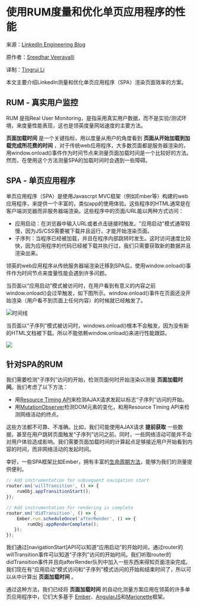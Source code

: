 # 使用RUM度量和优化单页应用程序的性能

来源：[LinkedIn Engineering Blog](https://engineering.linkedin.com/blog/2017/02/measuring-and-optimizing-performance-of-single-page-applications)

原作者：[Sreedhar Veeravalli](https://www.linkedin.com/in/sreedharbabu)

译制：[Tingrui Li](https://www.linkedin.com/in/tingruili/)

本文主要介绍LinkedIn测量和优化单页应用程序（SPA）渲染页面效率的方案。

## RUM - 真实用户监控
RUM 是指Real User Monitoring，是指采用真实用户数据，而不是实验/测试环境，来度量性能表现，这也是领英度量网站速度的主要方法。

**页面加载时间** 是一个关键指标，用以度量从用户的角度看到 **页面从开始加载到加载完成所花费的时间** ，对于传统web应用程序，大多数页面都是服务器渲染的，用window.onload()事件作为时间节点来测量页面加载时间是一个比较好的方法。然而，在使用这个方法测量SPA的加载时间时会遇到一些障碍。

## SPA - 单页应用程序
单页应用程序（SPA）是使用Javascrpt MVC框架（例如Ember等）构建的web应用程序，来提供一个丰富的，类似app的使用体验。这些程序的HTML通常是在客户端浏览器而非服务器端渲染。这些程序中的页面/URL能以两种方式访问：
- 应用启动：在浏览器中输入URL或者点击链接时触发。"应用启动"模式通常较慢，因为JS/CSS需要被下载并且运行，才能开始渲染页面。
- 子序列：当程序已经被加载，并且在程序内部跳转时发生。这时访问速度比较快，因为应用程序的代码已经被下载并执行过，我们只需要获取新的数据并且渲染出来。

领英的web应用程序从传统服务器端渲染迁移到SPA后，使用window.onload()事件作为时间节点来度量性能会遇到许多问题。

当页面以“应用启动”模式被访问时，在用户看到有意义的内容之前window.onload()会过早触发，如下图所示。window.onload()事件在页面还没开始渲染（用户看不到页面上任何内容）的时候就已经触发了。

![时间线](https://content.linkedin.com/content/dam/engineering/site-assets/images/blog/posts/2017/02/SRA1.jpg)

当页面以“子序列”模式被访问时，windows.onload()根本不会触发，因为没有新的HTML文档被下载。所以不能依赖window.onload()来进行性能跟踪。

![](https://content.linkedin.com/content/dam/engineering/site-assets/images/blog/posts/2017/02/SRA2.jpg)

## 针对SPA的RUM
我们需要检测“子序列”访问的开始，检测页面何时开始渲染以测量 **页面加载时间**。我们考虑了以下方法：
- 用[Resource Timing API](https://www.w3.org/TR/resource-timing/)来检测AJAX请求发起以标志“子序列”访问的开始。
- 用[MutationObserver](https://developer.mozilla.org/en-US/docs/Web/API/MutationObserver)检测DOM元素的变化，和用Resource Timing API来检测网络活动的终点。

这些方法都不可靠、不准确。比如，我们可能使用AJAX请求 **提前获取** 一些数据，甚至在用户跳转页面触发“子序列”访问之前。同时，一些网络活动可能并不会对用户体验造成影响。我们需要页面加载时间的计算起点足够接近用户开始看到内容的时间，而非网络活动的发起时间。

幸好，一些SPA框架比如Ember，拥有丰富的[生命周期方法](http://emberjs.com/api/classes/Ember.Router.html)，能够为我们的测量提供便利。
```javascript
// Add instrumentation for subsequent navigation start
router.on('willTransition', () => {
    rumObj.appTransitionStart();
});

// Add instrumentation for rendering is complete
router.on('didTransition', () => {
    Ember.run.scheduleOnce('afterRender', () => {
        rumObj.appRenderComplete();
   });
});
```

我们通过[navigationStart]API可以知道“应用启动”的开始时间，通过router的willTransition事件可以知道“子序列”访问的开始时间。我们听取router的didTransition事件并且向afterRender队列中加入一些东西来得知页面渲染完成。我们现在有“应用启动”模式访问和“子序列”模式访问的开始和结束时间了，所以可以从中计算出 **页面加载时间** 。

通过这种方法，我们已经将 **页面加载时间** 的自动化测量方案应用在领英的许多单页应用程序中，它们大多基于 [Ember](http://emberjs.com/)、[AngularJS](https://angularjs.org/)和[Marionette](http://marionettejs.com/)框架。
